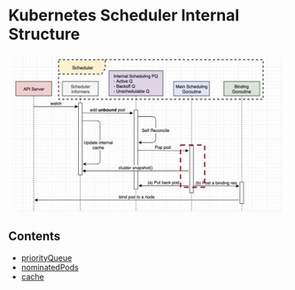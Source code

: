 Kubernetes Scheduler Internal Structure
=======================================

![](../images/scheduler_process.png)

## Contents

* [priorityQueue](scheduler_queue.md)
* [nominatedPods](scheduler_nominatedPods.md)
* [cache](scheduler_cache.md)